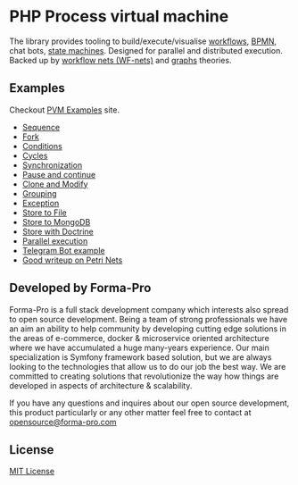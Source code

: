 # PHP Process virtual machine

The library provides tooling to build/execute/visualise [workflows](https://en.wikipedia.org/wiki/Workflow), [BPMN](http://www.bpmn.org/), chat bots, [state machines](https://en.wikipedia.org/wiki/Finite-state_machine). Designed for parallel and distributed execution. Backed up by [workflow nets (WF-nets)](https://en.wikipedia.org/wiki/Petri_net) and [graphs](https://en.wikipedia.org/wiki/Graph_theory) theories. 

## Examples

Checkout [PVM Examples](https://pvm-demo.forma-pro.com/) site.

* [Sequence](https://pvm-demo.forma-pro.com/demo/sequence)
* [Fork](https://pvm-demo.forma-pro.com/demo/fork)
* [Conditions](https://pvm-demo.forma-pro.com/demo/condition)
* [Cycles](https://pvm-demo.forma-pro.com/demo/cycle)
* [Synchronization](https://pvm-demo.forma-pro.com/demo/synchronization)
* [Pause and continue](https://pvm-demo.forma-pro.com/demo/pause-and-contiue)
* [Clone and Modify](https://pvm-demo.forma-pro.com/demo/clone-and-modify)
* [Grouping](https://pvm-demo.forma-pro.com/demo/grouping)
* [Exception](https://pvm-demo.forma-pro.com/demo/demo/exception)
* [Store to File](https://pvm-demo.forma-pro.com/demo/store-to-file)
* [Store to MongoDB](https://pvm-demo.forma-pro.com/demo/store-to-mongodb)
* [Store with Doctrine](http://pvm-demo.forma-pro.com/demo/store-to-mysql)
* [Parallel execution](https://pvm-demo.forma-pro.com/demo/parallel-execution)
* [Telegram Bot example](https://www.youtube.com/watch?v=HYZ-ZQvCEsI)
* [Good writeup on Petri Nets](https://www.techfak.uni-bielefeld.de/~mchen/BioPNML/Intro/pnfaq.html)

## Developed by Forma-Pro

Forma-Pro is a full stack development company which interests also spread to open source development. 
Being a team of strong professionals we have an aim an ability to help community by developing cutting edge solutions in the areas of e-commerce, docker & microservice oriented architecture where we have accumulated a huge many-years experience. 
Our main specialization is Symfony framework based solution, but we are always looking to the technologies that allow us to do our job the best way. We are committed to creating solutions that revolutionize the way how things are developed in aspects of architecture & scalability.

If you have any questions and inquires about our open source development, this product particularly or any other matter feel free to contact at opensource@forma-pro.com

## License 

[MIT License](LICENSE)

